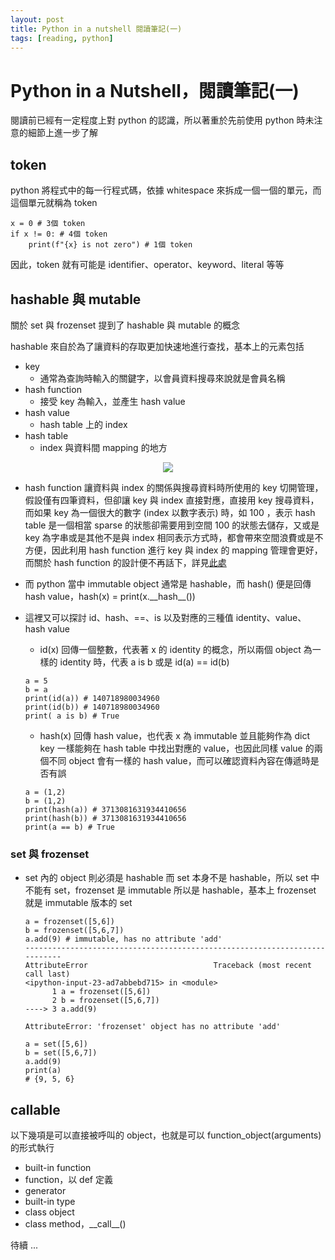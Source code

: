 ```yaml
---
layout: post
title: Python in a nutshell 閱讀筆記(一)
tags: [reading, python]
---
```


# Python in a Nutshell，閱讀筆記(一)

閱讀前已經有一定程度上對 python 的認識，所以著重於先前使用 python 時未注意的細節上進一步了解

## token

python 將程式中的每一行程式碼，依據 whitespace 來拆成一個一個的單元，而這個單元就稱為 token

```python=
x = 0 # 3個 token
if x != 0: # 4個 token
    print(f"{x} is not zero") # 1個 token
```

因此，token 就有可能是 identifier、operator、keyword、literal 等等

## hashable 與 mutable

關於 set 與 frozenset 提到了 hashable 與 mutable 的概念

hashable 來自於為了讓資料的存取更加快速地進行查找，基本上的元素包括

- key
    - 通常為查詢時輸入的關鍵字，以會員資料搜尋來說就是會員名稱
- hash function
    - 接受 key 為輸入，並產生 hash value
- hash value
    - hash table 上的 index
- hash table
    - index 與資料間 mapping 的地方

<center> 

[![](https://i.imgur.com/18B52mN.png) ](https://en.wikipedia.org/wiki/Hash_table)

</center>

- hash function 讓資料與 index 的關係與搜尋資料時所使用的 key 切開管理，假設僅有四筆資料，但卻讓 key 與 index 直接對應，直接用 key 搜尋資料，而如果 key 為一個很大的數字 (index 以數字表示) 時，如 100 ，表示 hash table 是一個相當 sparse 的狀態卻需要用到空間 100 的狀態去儲存，又或是 key 為字串或是其他不是與 index 相同表示方式時，都會帶來空間浪費或是不方便，因此利用 hash function 進行 key 與 index 的 mapping 管理會更好，而關於 hash function 的設計便不再話下，詳見[此處](http://alrightchiu.github.io/SecondRound/hash-tableintrojian-jie.html)

- 而 python 當中 immutable object 通常是 hashable，而 hash() 便是回傳 hash value，hash(x) = print(x.\_\_hash__())

- 這裡又可以探討 id、hash、==、is 以及對應的三種值 identity、value、hash value

    - id(x) 回傳一個整數，代表著 x 的 identity 的概念，所以兩個 object 為一樣的 identity 時，代表 a is b 或是 id(a) == id(b)
    ```python=
    a = 5
    b = a
    print(id(a)) # 140718980034960
    print(id(b)) # 140718980034960
    print( a is b) # True
    ```
    - hash(x) 回傳 hash value，也代表 x 為 immutable 並且能夠作為 dict key 一樣能夠在 hash table 中找出對應的 value，也因此同樣 value 的兩個不同 object 會有一樣的 hash value，而可以確認資料內容在傳遞時是否有誤
    ```python=
    a = (1,2)
    b = (1,2)
    print(hash(a)) # 3713081631934410656
    print(hash(b)) # 3713081631934410656
    print(a == b) # True
    ```

### set 與 frozenset
- set 內的 object 則必須是 hashable 而 set 本身不是 hashable，所以 set 中不能有 set，frozenset 是 immutable 所以是 hashable，基本上 frozenset 就是 immutable 版本的 set
    ```python=
    a = frozenset([5,6])
    b = frozenset([5,6,7])
    a.add(9) # immutable, has no attribute 'add'
    ---------------------------------------------------------------------------
    AttributeError                            Traceback (most recent call last)
    <ipython-input-23-ad7abbebd715> in <module>
          1 a = frozenset([5,6])
          2 b = frozenset([5,6,7])
    ----> 3 a.add(9)

    AttributeError: 'frozenset' object has no attribute 'add'
    ```
    ```python=
    a = set([5,6])
    b = set([5,6,7])
    a.add(9)
    print(a)
    # {9, 5, 6}
    ```

## callable
以下幾項是可以直接被呼叫的 object，也就是可以 function_object(arguments) 的形式執行

- built-in function
- function，以 def 定義
- generator
- built-in type
- class object
- class method，\_\_call__()

待續 ...